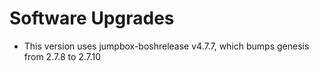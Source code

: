 # Software Upgrades

* This version uses jumpbox-boshrelease v4.7.7, which bumps genesis from 2.7.8
  to 2.7.10
